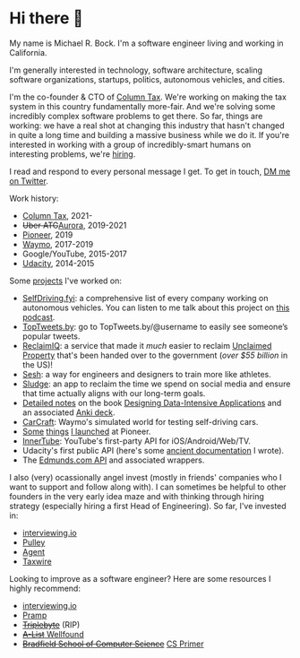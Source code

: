 # Hi there 👋

My name is Michael R. Bock. I'm a software engineer living and working in California.

I'm generally interested in technology, software architecture, scaling software organizations, startups, politics, autonomous vehicles, and cities.

I'm the co-founder & CTO of [Column Tax](https://time.com/7094552/column-tax/). We're working on making the tax system in this country fundamentally more-fair. And we're solving some incredibly complex software problems to get there. So far, things are working: we have a real shot at changing this industry that hasn't changed in quite a long time and building a massive business while we do it. If you're interested in working with a group of incredibly-smart humans on interesting problems, we're [hiring](https://jobs.columntax.com/).

I read and respond to every personal message I get. To get in touch, [DM me on Twitter](https://twitter.com/michaelrbock).

Work history:

* [Column Tax](https://www.columntax.com/), 2021-
* ~~Uber ATG~~[Aurora](https://aurora.tech/blog/aurora-is-acquiring-ubers-self-driving-unit-advanced), 2019-2021
* [Pioneer](https://pioneer.app/), 2019
* [Waymo](https://waymo.com/), 2017-2019
* Google/YouTube, 2015-2017
* [Udacity](https://www.udacity.com/), 2014-2015

Some [projects](./projects.md) I've worked on:

* [SelfDriving.fyi](http://selfdriving.fyi):
  a comprehensive list of every company working on autonomous vehicles. You can listen to me
  talk about this project on
  [this podcast](https://podcast.matsherman.com/332-michel-bock-selfdrivingfyi-on-all-things-self-driving-cars/).
* [TopTweets.by](https://toptweets.by/): go to TopTweets.by/@username to easily see someone’s popular tweets.
* [ReclaimIQ](https://reclaimiq.com): a service that made it _much_ easier to reclaim [Unclaimed Property](https://www.sco.ca.gov/search_upd.html) that's been handed over to the government (_over $55 billion_ in the US)!
* [Sesh](http://getsesh.io):
  a way for engineers and designers to train more like athletes.
* [Sludge](http://sludge.life):
  an app to reclaim the time we spend on social media and ensure that time
  actually aligns with our long-term goals.
* [Detailed notes](https://github.com/michaelrbock/notes/tree/master/books/designing-data-intensive-applications)
  on the book [Designing Data-Intensive Applications](https://dataintensive.net/)
  and an associated [Anki deck](https://ankiweb.net/shared/info/648324831).
* [CarCraft](https://www.theatlantic.com/technology/archive/2017/08/inside-waymos-secret-testing-and-simulation-facilities/537648/):
  Waymo's simulated world for testing self-driving cars.
* [Some](https://pioneer.app/blog/pioneer-multiplayer/)
  [things](https://pioneer.app/blog/advisor-chat/) [I launched](https://pioneer.app/blog/the-infinite-tournament/)
  at Pioneer.
* [InnerTube](https://gizmodo.com/how-project-innertube-helped-pull-youtube-out-of-the-gu-1704946491):
  YouTube's first-party API for iOS/Android/Web/TV.
* Udacity's first public API
  (here's some [ancient documentation](https://s3.amazonaws.com/content.udacity-data.com/techdocs/UdacityCourseCatalogAPIDocumentation-v0.pdf) I wrote).
* The [Edmunds.com API](https://github.com/EdmundsAPI) and associated wrappers.

I also (very) ocassionally angel invest (mostly in friends' companies who I want to support and follow along with). I can sometimes be helpful to other founders in the very early idea maze and with thinking through hiring strategy (especially hiring a first Head of Engineering). So far, I've invested in:

* [interviewing.io](https://iio.sh/r/HpHf)
* [Pulley](https://www.withpulley.com/)
* [Agent](https://www.agent.tax/)
* [Taxwire](https://www.taxwire.com/)

Looking to improve as a software engineer? Here are some resources I highly
recommend:

* [interviewing.io](https://iio.sh/r/HpHf)
* [Pramp](https://www.pramp.com/invt/YanMVOzEBgHzPJY4JKNZ)
* ~~[Triplebyte](https://triplebyte.com/iv/MOiyVhC/cp/header)~~ (RIP)
* [~~A-List~~ Wellfound](https://alist.co/candidates/refer/5207)
* ~~[Bradfield School of Computer Science](https://bradfieldcs.com)~~ [CS Primer](https://csprimer.com/)
